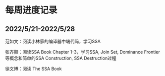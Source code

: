 # 每周进度记录

## 2022/5/21-2022/5/28
范如文：阅读小林家的编译器中端代码，学习SSA

张齐颢：阅读SSA Book Chapter 1-3，学习SSA, Join Set, Dominance Frontier等概念和简单的SSA Construction, SSA Destruction过程

徐文博：阅读 The SSA Book
